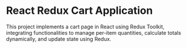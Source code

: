 # React Redux Cart Application

This project implements a cart page in React using Redux Toolkit, integrating functionalities to manage per-item quantities, calculate totals dynamically, and update state using Redux.



